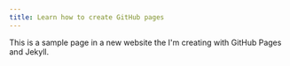 ```yaml
---
title: Learn how to create GitHub pages
---
```


This is a sample page in a new website the I'm creating with GitHub Pages and Jekyll. 
